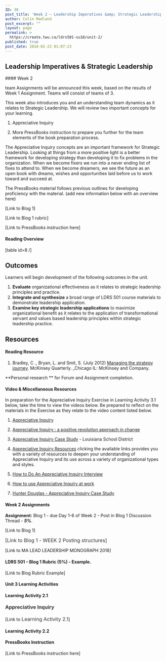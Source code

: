 ```yaml
---
ID: 38
post_title: 'Week 2 – Leadership Imperatives &amp; Strategic Leadership'
author: Colin Madland
post_excerpt: ""
layout: page
permalink: >
  https://create.twu.ca/ldrs501-su18/unit-2/
published: true
post_date: 2018-02-23 01:07:23
---
```

<h2><strong>Leadership Imperatives &amp; Strategic Leadership</strong></h2>
#### Week 2

team Assignments will be announced this week, based on the results of Week 1 Assignment. Teams will consist of teams of 3.

This week also introduces you and an understanding team dynamics as it relates to Strategic Leadership. We will review two important concepts for your learning.

1. Appreciative Inquiry

2. More PressBooks instruction to prepare you further for the team elements of the book preparation process.

The Appreciative Inquiry concepts are an important framework for Strategic Leadership. Looking at things from a more positive light is a better framework for developing strategy than developing it to fix problems in the organization. When we become fixers we run into a never ending list of fixes to attend to. When we become dreamers, we see the future as an open book with dreams, wishes and opportunities laid before us to work toward and succeed at.

The PressBooks material follows previous outlines for developing proficiency with the material. (add new information below with an overview here)

[Link to Blog 1]

[Link to Blog 1 rubric]

[Link to PressBooks instruction here]

#### Reading Overview

[table id=8 /]

## Outcomes

Learners will begin development of the following outcomes in the unit.

1. **Evaluate** organizational effectiveness as it relates to strategic leadership principles and practice.
2. **Integrate and synthesize** a broad range of LDRS 501 course materials to demonstrate leadership application.
3. **Examine key strategic leadership applications** to maximize organizational benefit as it relates to the application of transformational servant and values based leadership principles within strategic leadership practice.

## Resources

#### Reading Resource

1. Bradley, C ., Bryan, L. and Smit, S. (July 2012) [Managing the strategy journey](https://www.mckinsey.com/business-functions/strategy-and-corporate-finance/our-insights/managing-the-strategy-journey). McKinsey Quarterly. _Chicago IL: McKinsey and Company.

**Personal research ** for Forum and Assignment completion.

#### Video &amp; Miscellaneous Resources

In preparation for the Appreciative Inquiry Exercise in Learning Activity 3.1 below, take the time to view the videos below. Be prepared to reflect on the materials in the Exercise as they relate to the video content listed below.

1. [Appreciative Inquiry](https://www.youtube.com/watch?v=QzW22wwh1J4)

2. [Appreciative Inquiry : a positive revolution approach in change](https://www.youtube.com/watch?v=z_2nZu1nhlk)

3. [Appreciative Inquiry Case Study](https://www.youtube.com/watch?v=RG8dW2RwwEc) - Louisiana School District

4. [Appreciative Inquiry Resources](http://aim2flourish.com/appreciative-inquiry-resources) clicking the available links provides you with a variety of resources to deepen your understanding of Appreciative Inquiry and its use across a variety of organizational types and styles.

5. [How to Do An Appreciative Inquiry Interview](https://www.youtube.com/watch?v=8P2xVpH0uTI)

6. [How to use Appreciative Inquiry at work](https://www.youtube.com/watch?v=HQSLhUGZV6)

7. [Hunter Douglas - Appreciative Inquiry Case Study](https://www.youtube.com/watch?v=eLOM4kxOO_Q)

#### Week 2 Assignments

**Assignment:** Blog 1 - due Day 1-6 of Week 2 - Post in Blog 1 Discussion Thread - _**5%**_.

[Link to Blog 1]

<span style="float: none;background-color: transparent;color: #333333;cursor: text;font-family: -apple-system,BlinkMacSystemFont,'Segoe UI',Roboto,Oxygen-Sans,Ubuntu,Cantarell,'Helvetica Neue',sans-serif;font-size: 16px;font-style: normal;font-variant: normal;font-weight: 400;letter-spacing: normal;text-align: left;text-decoration: none;text-indent: 0px">[Link to Blog 1 - WEEK 2 Posting structures]</span>

[Link to MA LEAD LEADERSHIP MONOGRAPH 2018]
<h4>LDRS 501 – Blog 1 Rubric (5%) - Example.</h4>
[Link to Blog Rubric Example]

#### Unit 3 Learning Activities
<h4>Learning Activity 2.1</h4>
<h4><strong><span style="text-align: left;color: #333333;text-indent: 0px;letter-spacing: normal;font-family: -apple-system,BlinkMacSystemFont,'Segoe UI',Roboto,Oxygen-Sans,Ubuntu,Cantarell,'Helvetica Neue',sans-serif;font-size: 16px;font-style: normal;font-variant: normal;text-decoration: none;cursor: text;float: none;background-color: transparent">Appreciative Inquiry</span></strong></h4>
[Link to <span style="float: none;background-color: transparent;color: #333333;cursor: text;font-family: -apple-system,BlinkMacSystemFont,'Segoe UI',Roboto,Oxygen-Sans,Ubuntu,Cantarell,'Helvetica Neue',sans-serif;font-size: 16px;font-style: normal;font-variant: normal;font-weight: 400;letter-spacing: normal;text-align: left;text-decoration: none;text-indent: 0px">Learning Activity 2.1</span>]
<h4>Learning Activity 2.2</h4>
<h4>PressBooks Instruction</h4>
[Link to PressBooks instruction here]
